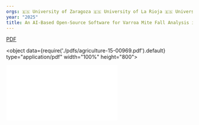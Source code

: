 ```yaml
---
orgs: 🇪🇸 University of Zaragoza 🇪🇸 University of La Rioja 🇪🇸 University of Valencia
year: "2025"
title: An AI-Based Open-Source Software for Varroa Mite Fall Analysis in Honeybee Colonies
---
```

[PDF](pdfs/agriculture-15-00969.pdf)

<object data={require('./pdfs/agriculture-15-00969.pdf').default} type="application/pdf" width="100%" height="800"></object>

![](pdfs/agriculture-15-00969.pdf)